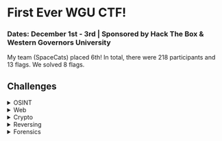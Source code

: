 # First Ever WGU CTF!
### Dates: December 1st - 3rd | Sponsored by Hack The Box & Western Governors University

My team (SpaceCats) placed 6th! In total, there were 218 participants and 13 flags. We solved 8 flags. 

## Challenges

<details>
  
<summary>OSINT</summary>

|Challenge|Difficulty|
|---------|----------|
|[Samantha Zephyr Williams]()|Easy|
|[OOO Oasis]()|Easy|
</details>

<details>
  
<summary>Web</summary>

|Challenge|Difficulty|
|---------|----------|
|[Arcane Source]()|Easy|
|Commutify||

</details>

<details>

<summary>Crypto</summary>

|Challenge|Difficulty|
|---------|----------|
|Simple RSA|Easy|
|PSA Games|| 
|Me is Mey||

</details>

<details>

<summary>Reversing</summary>

|Challenge|Difficulty|
|---------|----------|
|[String Theory]()|Easy|
|Curse||
|Going Back||

</details>

<details>

<summary>Forensics</summary>summary>

|Challenge|Difficulty|
|---------|----------|
|[Tuna]()|Easy| 
|Infected||

</details>
